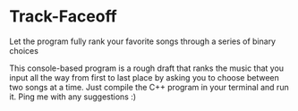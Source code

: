 # Track-Faceoff
Let the program fully rank your favorite songs through a series of binary choices

This console-based program is a rough draft that ranks the music that you input all the way from first to last place by asking you to choose between two songs at a time. Just compile the C++ program in your terminal and run it. Ping me with any suggestions :)
